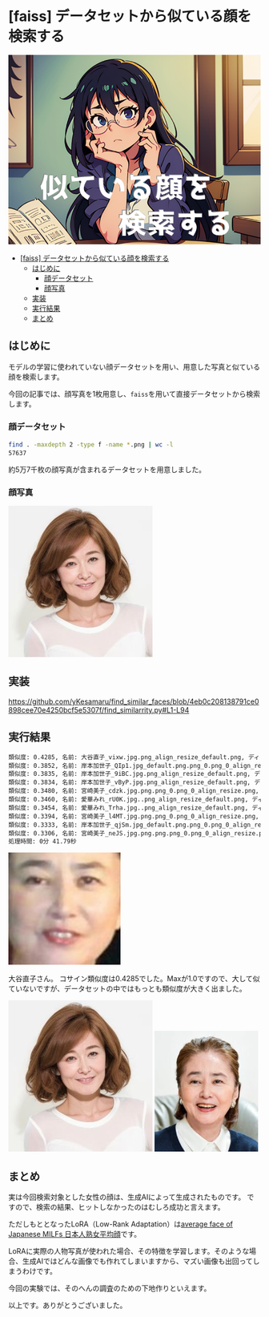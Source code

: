 # [faiss] データセットから似ている顔を検索する

![](https://raw.githubusercontent.com/yKesamaru/find_similar_faces/master/assets/eye_catch.png)

- [\[faiss\] データセットから似ている顔を検索する](#faiss-データセットから似ている顔を検索する)
  - [はじめに](#はじめに)
    - [顔データセット](#顔データセット)
    - [顔写真](#顔写真)
  - [実装](#実装)
  - [実行結果](#実行結果)
  - [まとめ](#まとめ)

## はじめに
モデルの学習に使われていない顔データセットを用い、用意した写真と似ている顔を検索します。

今回の記事では、顔写真を1枚用意し、`faiss`を用いて直接データセットから検索します。

### 顔データセット
```bash
find . -maxdepth 2 -type f -name *.png | wc -l
57637
```
約5万7千枚の顔写真が含まれるデータセットを用意しました。

### 顔写真
![](https://raw.githubusercontent.com/yKesamaru/find_similar_faces/master/assets/woman.png)

## 実装

https://github.com/yKesamaru/find_similar_faces/blob/4eb0c208138791ce0898cee70e4250bcf5e5307f/find_similarrity.py#L1-L94

## 実行結果
```bash
類似度: 0.4285, 名前: 大谷直子_vixw.jpg.png_align_resize_default.png, ディレクトリ: /media/terms/2TB_Movie/face_data_backup/data/大谷直子
類似度: 0.3852, 名前: 岸本加世子_QIp1.jpg_default.png.png_0.png_0_align_resize.png, ディレクトリ: /media/terms/2TB_Movie/face_data_backup/data/岸本加世子
類似度: 0.3835, 名前: 岸本加世子_9iBC.jpg.png_align_resize_default.png, ディレクトリ: /media/terms/2TB_Movie/face_data_backup/data/岸本加世子
類似度: 0.3834, 名前: 岸本加世子_vByP.jpg.png_align_resize_default.png, ディレクトリ: /media/terms/2TB_Movie/face_data_backup/data/岸本加世子
類似度: 0.3480, 名前: 宮崎美子_cdzk.jpg.png.png_0.png_0_align_resize.png, ディレクトリ: /media/terms/2TB_Movie/face_data_backup/data/宮崎美子
類似度: 0.3460, 名前: 愛華みれ_rU0K.jpg..png_align_resize_default.png, ディレクトリ: /media/terms/2TB_Movie/face_data_backup/data/愛華みれ
類似度: 0.3454, 名前: 愛華みれ_Trha.jpg..png_align_resize_default.png, ディレクトリ: /media/terms/2TB_Movie/face_data_backup/data/愛華みれ
類似度: 0.3394, 名前: 宮崎美子_l4MT.jpg.png.png_0.png_0_align_resize.png, ディレクトリ: /media/terms/2TB_Movie/face_data_backup/data/宮崎美子
類似度: 0.3333, 名前: 岸本加世子_qjSm.jpg_default.png.png_0.png_0_align_resize.png, ディレクトリ: /media/terms/2TB_Movie/face_data_backup/data/岸本加世子
類似度: 0.3306, 名前: 宮崎美子_neJS.jpg.png.png.png_0.png_0_align_resize.png, ディレクトリ: /media/terms/2TB_Movie/face_data_backup/data/宮崎美子
処理時間: 0分 41.79秒
```
![](https://raw.githubusercontent.com/yKesamaru/find_similar_faces/master/assets/大谷直子_vixw.jpg.png_align_resize_default.png)

大谷直子さん。
コサイン類似度は0.4285でした。Maxが1.0ですので、大して似ていないですが、データセットの中ではもっとも類似度が大きく出ました。

![](https://raw.githubusercontent.com/yKesamaru/find_similar_faces/master/assets/woman.png)
![](https://raw.githubusercontent.com/yKesamaru/find_similar_faces/master/assets/2023-09-28-19-31-38.png)

## まとめ
実は今回検索対象とした女性の顔は、生成AIによって生成されたものです。
ですので、検索の結果、ヒットしなかったのはむしろ成功と言えます。

ただしもととなったLoRA（Low-Rank Adaptation）は[average face of Japanese MILFs 日本人熟女平均顔](https://www.seaart.ai/models/detail/64412adea99838a2740557673f2066ae)です。

LoRAに実際の人物写真が使われた場合、その特徴を学習します。そのような場合、生成AIではどんな画像でも作れてしまいますから、マズい画像も出回ってしまうわけです。

今回の実験では、そのへんの調査のための下地作りといえます。

以上です。ありがとうございました。
